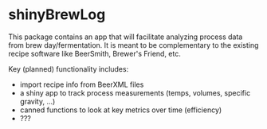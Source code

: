 # shinyBrewLog

This package contains an app that will facilitate analyzing process data from
brew day/fermentation. It is meant to be complementary to the existing recipe
software like BeerSmith, Brewer's Friend, etc.  

Key (planned) functionality includes:

  - import recipe info from BeerXML files
  - a shiny app to track process measurements (temps, volumes, specific gravity, ...)
  - canned functions to look at key metrics over time (efficiency)
  - ???  
